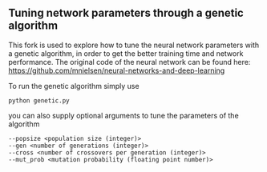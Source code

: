 ## Tuning network parameters through a genetic algorithm

This fork is used to explore how to tune the neural network parameters with a genetic algorithm, in order to get the better training time and network performance. The original code of the neural network can be found here:
https://github.com/mnielsen/neural-networks-and-deep-learning

To run the genetic algorithm simply use

`python genetic.py`

you can also supply optional arguments to tune the parameters of the algorithm

```
--popsize <population size (integer)>
--gen <number of generations (integer)>
--cross <number of crossovers per generation (integer)>
--mut_prob <mutation probability (floating point number)>
```
